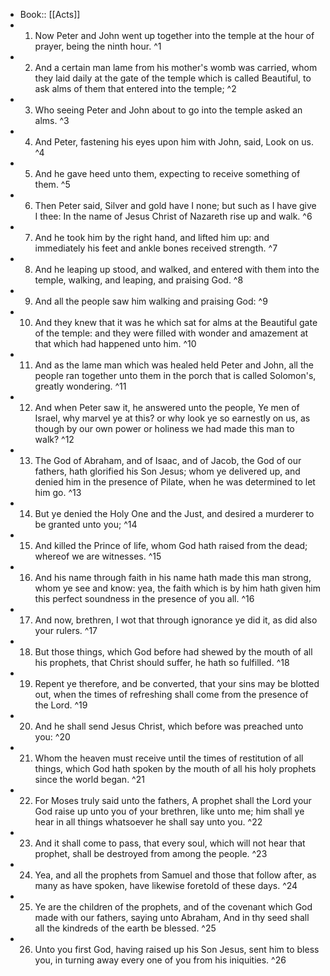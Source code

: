 - Book:: [[Acts]]
- 1. Now Peter and John went up together into the temple at the hour of prayer, being the ninth hour. ^1
- 2. And a certain man lame from his mother's womb was carried, whom they laid daily at the gate of the temple which is called Beautiful, to ask alms of them that entered into the temple; ^2
- 3. Who seeing Peter and John about to go into the temple asked an alms. ^3
- 4. And Peter, fastening his eyes upon him with John, said, Look on us. ^4
- 5. And he gave heed unto them, expecting to receive something of them. ^5
- 6. Then Peter said, Silver and gold have I none; but such as I have give I thee: In the name of Jesus Christ of Nazareth rise up and walk. ^6
- 7. And he took him by the right hand, and lifted him up: and immediately his feet and ankle bones received strength. ^7
- 8. And he leaping up stood, and walked, and entered with them into the temple, walking, and leaping, and praising God. ^8
- 9. And all the people saw him walking and praising God: ^9
- 10. And they knew that it was he which sat for alms at the Beautiful gate of the temple: and they were filled with wonder and amazement at that which had happened unto him. ^10
- 11. And as the lame man which was healed held Peter and John, all the people ran together unto them in the porch that is called Solomon's, greatly wondering. ^11
- 12. And when Peter saw it, he answered unto the people, Ye men of Israel, why marvel ye at this? or why look ye so earnestly on us, as though by our own power or holiness we had made this man to walk? ^12
- 13. The God of Abraham, and of Isaac, and of Jacob, the God of our fathers, hath glorified his Son Jesus; whom ye delivered up, and denied him in the presence of Pilate, when he was determined to let him go. ^13
- 14. But ye denied the Holy One and the Just, and desired a murderer to be granted unto you; ^14
- 15. And killed the Prince of life, whom God hath raised from the dead; whereof we are witnesses. ^15
- 16. And his name through faith in his name hath made this man strong, whom ye see and know: yea, the faith which is by him hath given him this perfect soundness in the presence of you all. ^16
- 17. And now, brethren, I wot that through ignorance ye did it, as did also your rulers. ^17
- 18. But those things, which God before had shewed by the mouth of all his prophets, that Christ should suffer, he hath so fulfilled. ^18
- 19. Repent ye therefore, and be converted, that your sins may be blotted out, when the times of refreshing shall come from the presence of the Lord. ^19
- 20. And he shall send Jesus Christ, which before was preached unto you: ^20
- 21. Whom the heaven must receive until the times of restitution of all things, which God hath spoken by the mouth of all his holy prophets since the world began. ^21
- 22. For Moses truly said unto the fathers, A prophet shall the Lord your God raise up unto you of your brethren, like unto me; him shall ye hear in all things whatsoever he shall say unto you. ^22
- 23. And it shall come to pass, that every soul, which will not hear that prophet, shall be destroyed from among the people. ^23
- 24. Yea, and all the prophets from Samuel and those that follow after, as many as have spoken, have likewise foretold of these days. ^24
- 25. Ye are the children of the prophets, and of the covenant which God made with our fathers, saying unto Abraham, And in thy seed shall all the kindreds of the earth be blessed. ^25
- 26. Unto you first God, having raised up his Son Jesus, sent him to bless you, in turning away every one of you from his iniquities. ^26
